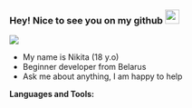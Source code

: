### **Hey! Nice to see you on my github** <img src="https://media.giphy.com/media/hvRJCLFzcasrR4ia7z/giphy.gif" width="25px">


![](https://visitor-badge.glitch.me/badge?page_id=byxmend.byxmend)

- My name is Nikita (18 y.o)
- Beginner developer from Belarus
- Ask me about anything, I am happy to help

**Languages and Tools:**  

